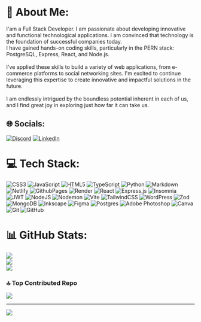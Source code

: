# 💫 About Me:
I'am a Full Stack Developer. I am passionate about developing innovative and functional technological applications. I am convinced that technology is the foundation of successful companies today. <br>I have gained hands-on coding skills, particularly in the PERN stack: PostgreSQL, Express, React, and Node.js. <br><br>I've applied these skills to build a variety of web applications, from e-commerce platforms to social networking sites. I'm excited to continue leveraging this expertise to create innovative and impactful solutions in the future.<br><br>I am endlessly intrigued by the boundless potential inherent in each of us, and I find great joy in exploring just how far it can take us.


## 🌐 Socials:
[![Discord](https://img.shields.io/badge/Discord-%237289DA.svg?logo=discord&logoColor=white)](https://discord.gg/https://discord.gg/pKNhNwHP) [![LinkedIn](https://img.shields.io/badge/LinkedIn-%230077B5.svg?logo=linkedin&logoColor=white)](https://linkedin.com/in/walter-laurente-17bbab109) 

# 💻 Tech Stack:
![CSS3](https://img.shields.io/badge/css3-%231572B6.svg?style=for-the-badge&logo=css3&logoColor=white) ![JavaScript](https://img.shields.io/badge/javascript-%23323330.svg?style=for-the-badge&logo=javascript&logoColor=%23F7DF1E) ![HTML5](https://img.shields.io/badge/html5-%23E34F26.svg?style=for-the-badge&logo=html5&logoColor=white) ![TypeScript](https://img.shields.io/badge/typescript-%23007ACC.svg?style=for-the-badge&logo=typescript&logoColor=white) ![Python](https://img.shields.io/badge/python-3670A0?style=for-the-badge&logo=python&logoColor=ffdd54) ![Markdown](https://img.shields.io/badge/markdown-%23000000.svg?style=for-the-badge&logo=markdown&logoColor=white) ![Netlify](https://img.shields.io/badge/netlify-%23000000.svg?style=for-the-badge&logo=netlify&logoColor=#00C7B7) ![GithubPages](https://img.shields.io/badge/github%20pages-121013?style=for-the-badge&logo=github&logoColor=white) ![Render](https://img.shields.io/badge/Render-%46E3B7.svg?style=for-the-badge&logo=render&logoColor=white) ![React](https://img.shields.io/badge/react-%2320232a.svg?style=for-the-badge&logo=react&logoColor=%2361DAFB) ![Express.js](https://img.shields.io/badge/express.js-%23404d59.svg?style=for-the-badge&logo=express&logoColor=%2361DAFB) ![Insomnia](https://img.shields.io/badge/Insomnia-black?style=for-the-badge&logo=insomnia&logoColor=5849BE) ![JWT](https://img.shields.io/badge/JWT-black?style=for-the-badge&logo=JSON%20web%20tokens) ![NodeJS](https://img.shields.io/badge/node.js-6DA55F?style=for-the-badge&logo=node.js&logoColor=white) ![Nodemon](https://img.shields.io/badge/NODEMON-%23323330.svg?style=for-the-badge&logo=nodemon&logoColor=%BBDEAD) ![Vite](https://img.shields.io/badge/vite-%23646CFF.svg?style=for-the-badge&logo=vite&logoColor=white) ![TailwindCSS](https://img.shields.io/badge/tailwindcss-%2338B2AC.svg?style=for-the-badge&logo=tailwind-css&logoColor=white) ![WordPress](https://img.shields.io/badge/WordPress-%23117AC9.svg?style=for-the-badge&logo=WordPress&logoColor=white) ![Zod](https://img.shields.io/badge/zod-%233068b7.svg?style=for-the-badge&logo=zod&logoColor=white) ![MongoDB](https://img.shields.io/badge/MongoDB-%234ea94b.svg?style=for-the-badge&logo=mongodb&logoColor=white) ![Inkscape](https://img.shields.io/badge/Inkscape-e0e0e0?style=for-the-badge&logo=inkscape&logoColor=080A13) ![Figma](https://img.shields.io/badge/figma-%23F24E1E.svg?style=for-the-badge&logo=figma&logoColor=white) ![Postgres](https://img.shields.io/badge/postgres-%23316192.svg?style=for-the-badge&logo=postgresql&logoColor=white) ![Adobe Photoshop](https://img.shields.io/badge/adobe%20photoshop-%2331A8FF.svg?style=for-the-badge&logo=adobe%20photoshop&logoColor=white) ![Canva](https://img.shields.io/badge/Canva-%2300C4CC.svg?style=for-the-badge&logo=Canva&logoColor=white) ![Git](https://img.shields.io/badge/git-%23F05033.svg?style=for-the-badge&logo=git&logoColor=white) ![GitHub](https://img.shields.io/badge/github-%23121011.svg?style=for-the-badge&logo=github&logoColor=white)
# 📊 GitHub Stats:
![](https://github-readme-stats.vercel.app/api?username=wlaurentec&theme=tokyonight&hide_border=false&include_all_commits=false&count_private=false)<br/>
![](https://github-readme-streak-stats.herokuapp.com/?user=wlaurentec&theme=tokyonight&hide_border=false)<br/>
![](https://github-readme-stats.vercel.app/api/top-langs/?username=wlaurentec&theme=tokyonight&hide_border=false&include_all_commits=false&count_private=false&layout=compact)

### 🔝 Top Contributed Repo
![](https://github-contributor-stats.vercel.app/api?username=wlaurentec&limit=5&theme=tokyonight&combine_all_yearly_contributions=true)

---
[![](https://visitcount.itsvg.in/api?id=wlaurentec&icon=0&color=0)](https://visitcount.itsvg.in)

<!-- Proudly created with GPRM ( https://gprm.itsvg.in ) -->
